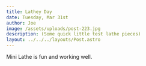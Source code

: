 ```yaml
---
title: Lathey Day
date: Tuesday, Mar 31st
author: Joe
image: /assets/uploads/post-223.jpg
description: (Some quick little test lathe pieces)
layout: ../../../layouts/Post.astro
---
```


Mini Lathe is fun and working well.
